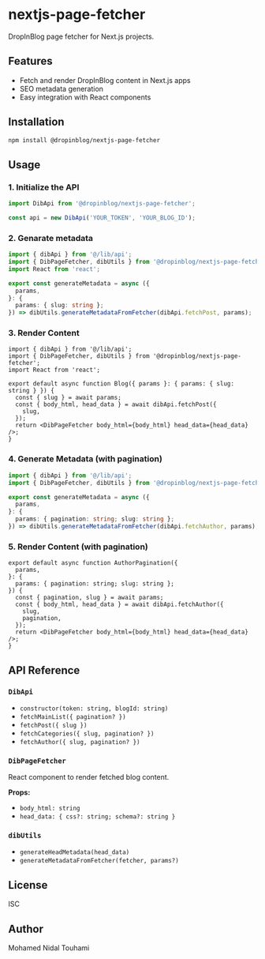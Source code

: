 # nextjs-page-fetcher

DropInBlog page fetcher for Next.js projects.

## Features

- Fetch and render DropInBlog content in Next.js apps
- SEO metadata generation
- Easy integration with React components

## Installation

```sh
npm install @dropinblog/nextjs-page-fetcher
```

## Usage

### 1. Initialize the API

```ts
import DibApi from '@dropinblog/nextjs-page-fetcher';

const api = new DibApi('YOUR_TOKEN', 'YOUR_BLOG_ID');
```

### 2. Genarate metadata

```ts
import { dibApi } from '@/lib/api';
import { DibPageFetcher, dibUtils } from '@dropinblog/nextjs-page-fetcher';
import React from 'react';

export const generateMetadata = async ({
  params,
}: {
  params: { slug: string };
}) => dibUtils.generateMetadataFromFetcher(dibApi.fetchPost, params);
```

### 3. Render Content

```tsx
import { dibApi } from '@/lib/api';
import { DibPageFetcher, dibUtils } from '@dropinblog/nextjs-page-fetcher';
import React from 'react';

export default async function Blog({ params }: { params: { slug: string } }) {
  const { slug } = await params;
  const { body_html, head_data } = await dibApi.fetchPost({
    slug,
  });
  return <DibPageFetcher body_html={body_html} head_data={head_data} />;
}
```

### 4. Generate Metadata (with pagination)

```ts
import { dibApi } from '@/lib/api';
import { DibPageFetcher, dibUtils } from '@dropinblog/nextjs-page-fetcher';

export const generateMetadata = async ({
  params,
}: {
  params: { pagination: string; slug: string };
}) => dibUtils.generateMetadataFromFetcher(dibApi.fetchAuthor, params);
```

### 5. Render Content (with pagination)

```tsx
export default async function AuthorPagination({
  params,
}: {
  params: { pagination: string; slug: string };
}) {
  const { pagination, slug } = await params;
  const { body_html, head_data } = await dibApi.fetchAuthor({
    slug,
    pagination,
  });
  return <DibPageFetcher body_html={body_html} head_data={head_data} />;
}
```

## API Reference

### `DibApi`

- `constructor(token: string, blogId: string)`
- `fetchMainList({ pagination? })`
- `fetchPost({ slug })`
- `fetchCategories({ slug, pagination? })`
- `fetchAuthor({ slug, pagination? })`

### `DibPageFetcher`

React component to render fetched blog content.

**Props:**

- `body_html: string`
- `head_data: { css?: string; schema?: string }`

### `dibUtils`

- `generateHeadMetadata(head_data)`
- `generateMetadataFromFetcher(fetcher, params?)`

## License

ISC

## Author

Mohamed Nidal Touhami
